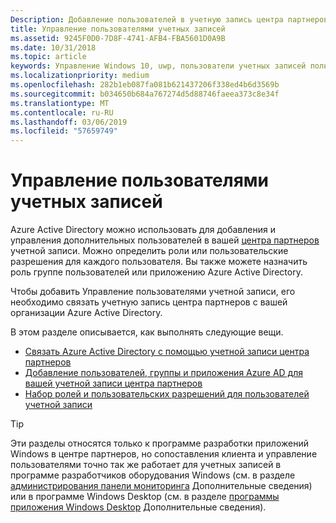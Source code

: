 ```yaml
---
Description: Добавление пользователей в учетную запись центра партнеров и давать им роли с определенными разрешениями.
title: Управление пользователями учетных записей
ms.assetid: 9245F0D0-7D8F-4741-AFB4-FBA5601D0A9B
ms.date: 10/31/2018
ms.topic: article
keywords: Управление Windows 10, uwp, пользователи учетных записей пользователей, azure ad, несколькими пользователями, несколько пользователей
ms.localizationpriority: medium
ms.openlocfilehash: 282b1eb087fa081b621437206f338ed4b6d3569b
ms.sourcegitcommit: b034650b684a767274d5d88746faeea373c8e34f
ms.translationtype: MT
ms.contentlocale: ru-RU
ms.lasthandoff: 03/06/2019
ms.locfileid: "57659749"
---
```

# <a name="manage-account-users"></a>Управление пользователями учетных записей

Azure Active Directory можно использовать для добавления и управления дополнительных пользователей в вашей [центра партнеров](https://partner.microsoft.com/dashboard) учетной записи. Можно определить роли или пользовательские разрешения для каждого пользователя. Вы также можете назначить роль группе пользователей или приложению Azure Active Directory.

Чтобы добавить Управление пользователями учетной записи, его необходимо связать учетную запись центра партнеров с вашей организации Azure Active Directory. 

В этом разделе описывается, как выполнять следующие вещи.

-   [Связать Azure Active Directory с помощью учетной записи центра партнеров](associate-azure-ad-with-dev-center.md)
-   [Добавление пользователей, группы и приложения Azure AD для вашей учетной записи центра партнеров](add-users-groups-and-azure-ad-applications.md)
-   [Набор ролей и пользовательских разрешений для пользователей учетной записи](set-custom-permissions-for-account-users.md)

> [!TIP]
> Эти разделы относятся только к программе разработки приложений Windows в центре партнеров, но сопоставления клиента и управление пользователями точно так же работает для учетных записей в программе разработчиков оборудования Windows (см. в разделе [администрирования панели мониторинга](https://docs.microsoft.com/windows-hardware/drivers/dashboard/dashboard-administration) Дополнительные сведения) или в программе Windows Desktop (см. в разделе [программы приложения Windows Desktop](https://docs.microsoft.com/windows/desktop/appxpkg/windows-desktop-application-program#add-and-manage-account-users) Дополнительные сведения).
